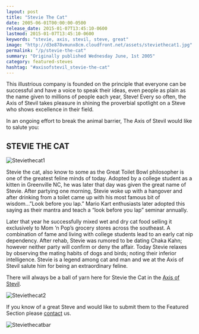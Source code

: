 ```yaml
---
layout: post
title: "Stevie The Cat"
date: 2005-06-01T00:00:00-0500
release_date: 2015-01-07T13:45:10-0600
lastmod: 2015-01-07T13:45:10-0600
keywords: "stevie, axis, stevil, steve, great"
image: "http://d3e878vmunx8cm.cloudfront.net/assets/steviethecat1.jpg"
permalink: "/p/stevie-the-cat"
summary: "Originally published Wednesday June, 1st 2005"
category: featured-steves
hashtag: "#axisofstevil_stevie-the-cat"
---
```


[id_1]: http://d3e878vmunx8cm.cloudfront.net/assets/steviethecat1.jpg "Steviethecat1"[id_2]: http://d3e878vmunx8cm.cloudfront.net/assets/steviethecat2.jpg "Steviethecat2"[id_3]: http://d3e878vmunx8cm.cloudfront.net/assets/steviethecatmural.jpg "Steviethecatbar"
This illustrious company is founded on the principle that everyone can be successful and have a voice to speak their ideas, even people as plain as the name given to millions of people each year, Steve! Every so often, the Axis of Stevil takes pleasure in shining the proverbial spotlight on a Steve who shows excellence in their field.

In an ongoing effort to break the animal barrier, The Axis of Stevil would like to salute you:

## STEVIE THE CAT ##

![Steviethecat1][id_1]

Stevie the cat, also know to some as the Great Toilet Bowl philosopher is one of the greatest feline minds of today. Adopted by a college student as a kitten in Greenville NC, he was later that day was given the great name of Stevie. After partying one morning, Stevie woke up with a hangover and after drinking from a toilet came up with his most famous bit of wisdom…”Look before you lap.” Mario Kart enthusiasts later adopted this saying as their mantra and teach a “look before you lap” seminar annually.

Later that year he successfully mixed wet and dry cat food selling it exclusively to Mom ‘n Pop’s grocery stores across the southeast. A combination of fame and living with college students lead to an early cat nip dependency. After rehab, Stevie was rumored to be dating Chaka Kahn; however neither party will confirm or deny the affair. Today Stevie relaxes by observing the mating habits of dogs and birds; noting their inferior intelligence. Stevie is a legend among cat and man and we at the Axis of Stevil salute him for being an extraordinary feline.

There will always be a ball of yarn here for Stevie the Cat in the [Axis of Stevil](/ "Axis of Stevil").

![Steviethecat2][id_2]

If you know of a great Steve and would like to submit them to the Featured Section please [contact](/contact) us.

![Steviethecatbar][id_3]
